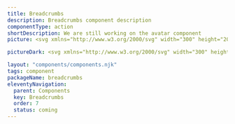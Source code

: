 ```yaml
---
title: Breadcrumbs
description: Breadcrumbs component description
componentType: action
shortDescription: We are still working on the avatar component
picture: <svg xmlns="http://www.w3.org/2000/svg" width="300" height="200" fill="none" aria-labelledby="breadcrumbsTitle breadcrumbsDesc" role="img"><title id="breadcrumbsTitle">Illustration of the breadcrumbs component.</title><desc id="breadcrumbsDesc">An illustrated breadcrumbs component representing breadcrumbs component card.</desc>

pictureDark: <svg xmlns="http://www.w3.org/2000/svg" width="300" height="200" fill="none" aria-labelledby="breadcrumbsDarkTitle breadcrumbsDarkDesc" role="img"><title id="breadcrumbsDarkTitle">Illustration of the breadcrumbs component.</title><desc id="breadcrumbsDarkDesc">An illustrated breadcrumbs component representing breadcrumbs component card.</desc>

layout: "components/components.njk"
tags: component
packageName: breadcrumbs
eleventyNavigation:
  parent: Components
  key: Breadcrumbs
  order: 7
  status: coming
---
```


